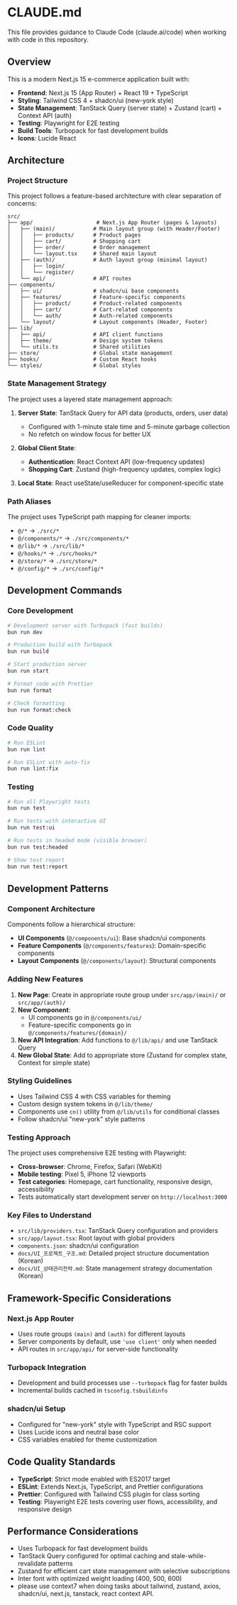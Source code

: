# CLAUDE.md

This file provides guidance to Claude Code (claude.ai/code) when working with code in this repository.

## Overview

This is a modern Next.js 15 e-commerce application built with:
- **Frontend**: Next.js 15 (App Router) + React 19 + TypeScript
- **Styling**: Tailwind CSS 4 + shadcn/ui (new-york style)
- **State Management**: TanStack Query (server state) + Zustand (cart) + Context API (auth)
- **Testing**: Playwright for E2E testing
- **Build Tools**: Turbopack for fast development builds
- **Icons**: Lucide React

## Architecture

### Project Structure

This project follows a feature-based architecture with clear separation of concerns:

```
src/
├── app/                    # Next.js App Router (pages & layouts)
│   ├── (main)/            # Main layout group (with Header/Footer)
│   │   ├── products/      # Product pages
│   │   ├── cart/          # Shopping cart
│   │   ├── order/         # Order management
│   │   └── layout.tsx     # Shared main layout
│   ├── (auth)/            # Auth layout group (minimal layout)
│   │   ├── login/
│   │   └── register/
│   └── api/               # API routes
├── components/
│   ├── ui/                # shadcn/ui base components
│   ├── features/          # Feature-specific components
│   │   ├── product/       # Product-related components
│   │   ├── cart/          # Cart-related components
│   │   └── auth/          # Auth-related components
│   └── layout/            # Layout components (Header, Footer)
├── lib/
│   ├── api/               # API client functions
│   ├── theme/             # Design system tokens
│   └── utils.ts           # Shared utilities
├── store/                 # Global state management
├── hooks/                 # Custom React hooks
└── styles/                # Global styles
```

### State Management Strategy

The project uses a layered state management approach:

1. **Server State**: TanStack Query for API data (products, orders, user data)
   - Configured with 1-minute stale time and 5-minute garbage collection
   - No refetch on window focus for better UX

2. **Global Client State**: 
   - **Authentication**: React Context API (low-frequency updates)
   - **Shopping Cart**: Zustand (high-frequency updates, complex logic)

3. **Local State**: React useState/useReducer for component-specific state

### Path Aliases

The project uses TypeScript path mapping for cleaner imports:
- `@/*` → `./src/*`
- `@/components/*` → `./src/components/*`
- `@/lib/*` → `./src/lib/*`
- `@/hooks/*` → `./src/hooks/*`
- `@/store/*` → `./src/store/*`
- `@/config/*` → `./src/config/*`

## Development Commands

### Core Development

```bash
# Development server with Turbopack (fast builds)
bun run dev

# Production build with Turbopack
bun run build

# Start production server
bun run start

# Format code with Prettier
bun run format

# Check formatting
bun run format:check
```

### Code Quality

```bash
# Run ESLint
bun run lint

# Run ESLint with auto-fix
bun run lint:fix
```

### Testing

```bash
# Run all Playwright tests
bun run test

# Run tests with interactive UI
bun run test:ui

# Run tests in headed mode (visible browser)
bun run test:headed

# Show test report
bun run test:report
```

## Development Patterns

### Component Architecture

Components follow a hierarchical structure:
- **UI Components** (`@/components/ui`): Base shadcn/ui components
- **Feature Components** (`@/components/features`): Domain-specific components
- **Layout Components** (`@/components/layout`): Structural components

### Adding New Features

1. **New Page**: Create in appropriate route group under `src/app/(main)/` or `src/app/(auth)/`
2. **New Component**: 
   - UI components go in `@/components/ui/`
   - Feature-specific components go in `@/components/features/{domain}/`
3. **New API Integration**: Add functions to `@/lib/api/` and use TanStack Query
4. **New Global State**: Add to appropriate store (Zustand for complex state, Context for simple state)

### Styling Guidelines

- Uses Tailwind CSS 4 with CSS variables for theming
- Custom design system tokens in `@/lib/theme/`
- Components use `cn()` utility from `@/lib/utils` for conditional classes
- Follow shadcn/ui "new-york" style patterns

### Testing Approach

The project uses comprehensive E2E testing with Playwright:
- **Cross-browser**: Chrome, Firefox, Safari (WebKit)
- **Mobile testing**: Pixel 5, iPhone 12 viewports
- **Test categories**: Homepage, cart functionality, responsive design, accessibility
- Tests automatically start development server on `http://localhost:3000`

### Key Files to Understand

- `src/lib/providers.tsx`: TanStack Query configuration and providers
- `src/app/layout.tsx`: Root layout with global providers
- `components.json`: shadcn/ui configuration
- `docs/UI_프로젝트_구조.md`: Detailed project structure documentation (Korean)
- `docs/UI_상태관리전략.md`: State management strategy documentation (Korean)

## Framework-Specific Considerations

### Next.js App Router
- Uses route groups `(main)` and `(auth)` for different layouts
- Server components by default, use `'use client'` only when needed
- API routes in `src/app/api/` for server-side functionality

### Turbopack Integration
- Development and build processes use `--turbopack` flag for faster builds
- Incremental builds cached in `tsconfig.tsbuildinfo`

### shadcn/ui Setup
- Configured for "new-york" style with TypeScript and RSC support
- Uses Lucide icons and neutral base color
- CSS variables enabled for theme customization

## Code Quality Standards

- **TypeScript**: Strict mode enabled with ES2017 target
- **ESLint**: Extends Next.js, TypeScript, and Prettier configurations
- **Prettier**: Configured with Tailwind CSS plugin for class sorting
- **Testing**: Playwright E2E tests covering user flows, accessibility, and responsive design

## Performance Considerations

- Uses Turbopack for fast development builds
- TanStack Query configured for optimal caching and stale-while-revalidate patterns
- Zustand for efficient cart state management with selective subscriptions
- Inter font with optimized weight loading (400, 500, 600)
- please use context7 when doing tasks about tailwind, zustand, axios, shadcn/ui, next.js, tanstack, react context API.
